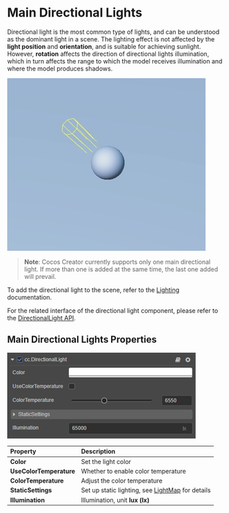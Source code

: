 # Main Directional Lights

Directional light is the most common type of lights, and can be understood as the dominant light in a scene. The lighting effect is not affected by the **light position** and **orientation**, and is suitable for achieving sunlight. However, **rotation** affects the direction of directional lights illumination, which in turn affects the range to which the model receives illumination and where the model produces shadows.

![image](dir-light.jpg)

> **Note**: Cocos Creator currently supports only one main directional light. If more than one is added at the same time, the last one added will prevail.

To add the directional light to the scene, refer to the [Lighting](../light.md) documentation.

For the related interface of the directional light component, please refer to the [DirectionalLight API](https://docs.cocos.com/creator/3.0/api/en/classes/component_light.directionallight.html).

## Main Directional Lights Properties

![image](dir-light-prop.png)

| Property | Description |
| :------- | :--- |
| **Color** | Set the light color |
| **UseColorTemperature** | Whether to enable color temperature |
| **ColorTemperature** | Adjust the color temperature |
| **StaticSettings** | Set up static lighting, see [LightMap](../../../editor/lightmap/index.md) for details |
| **Illumination** | Illumination, unit **lux (lx)** |
